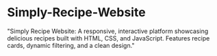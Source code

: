 # Simply-Recipe-Website
 "Simply Recipe Website: A responsive, interactive platform showcasing delicious recipes built with HTML, CSS, and JavaScript. Features recipe cards, dynamic filtering, and a clean design."
